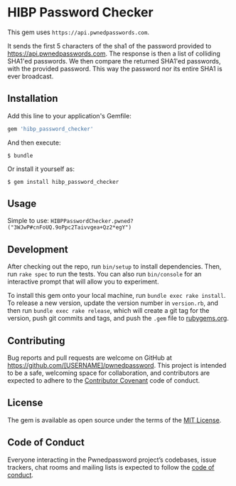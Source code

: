 # HIBP Password Checker

This gem uses `https://api.pwnedpasswords.com`.

It sends the first 5 characters of the sha1 of the password provided to https://api.pwnedpasswords.com. The response is then a list of colliding SHA1'ed passwords. We then compare the returned SHA1'ed passwords, with the provided password. This way the password nor its entire SHA1 is ever broadcast. 

## Installation

Add this line to your application's Gemfile:

```ruby
gem 'hibp_password_checker'
```

And then execute:

    $ bundle

Or install it yourself as:

    $ gem install hibp_password_checker

## Usage

Simple to use: `HIBPPasswordChecker.pwned?("3WJwP#cnFoUQ.9oPpc2Taivvgea+Qz2*egY")`

## Development

After checking out the repo, run `bin/setup` to install dependencies. Then, run `rake spec` to run the tests. You can also run `bin/console` for an interactive prompt that will allow you to experiment.

To install this gem onto your local machine, run `bundle exec rake install`. To release a new version, update the version number in `version.rb`, and then run `bundle exec rake release`, which will create a git tag for the version, push git commits and tags, and push the `.gem` file to [rubygems.org](https://rubygems.org).

## Contributing

Bug reports and pull requests are welcome on GitHub at https://github.com/[USERNAME]/pwnedpassword. This project is intended to be a safe, welcoming space for collaboration, and contributors are expected to adhere to the [Contributor Covenant](http://contributor-covenant.org) code of conduct.

## License

The gem is available as open source under the terms of the [MIT License](https://opensource.org/licenses/MIT).

## Code of Conduct

Everyone interacting in the Pwnedpassword project’s codebases, issue trackers, chat rooms and mailing lists is expected to follow the [code of conduct](https://github.com/mikkeljuhl/pwnedpassword/blob/master/CODE_OF_CONDUCT.md).
